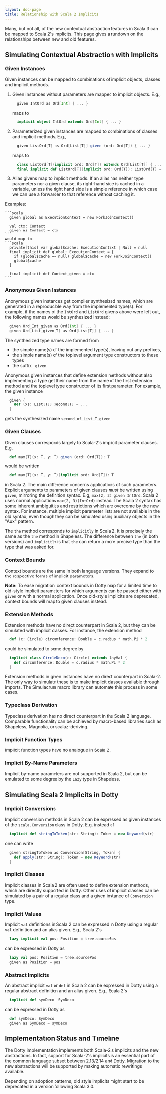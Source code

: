 ```yaml
---
layout: doc-page
title: Relationship with Scala 2 Implicits
---
```


Many, but not all, of the new contextual abstraction features in Scala 3 can be mapped to Scala 2's implicits. This page gives a rundown on the relationships between new and old features.

## Simulating Contextual Abstraction with Implicits

### Given Instances

Given instances can be mapped to combinations of implicit objects, classes and implicit methods.

 1. Given instances without parameters are mapped to implicit objects. E.g.,
    ```scala
      given IntOrd as Ord[Int] { ... }
    ```
    maps to
    ```scala
      implicit object IntOrd extends Ord[Int] { ... }
    ```
 2. Parameterized given instances are mapped to combinations of classes and implicit methods. E.g.,
    ```scala
      given ListOrd[T] as Ord[List[T]] given (ord: Ord[T]) { ... }
    ```
    maps to
    ```scala
      class ListOrd[T](implicit ord: Ord[T]) extends Ord[List[T]] { ... }
      final implicit def ListOrd[T](implicit ord: Ord[T]): ListOrd[T] = new ListOrd[T]
    ```
 3. Alias givens map to implicit methods. If an alias has neither type parameters nor a given clause, its right-hand side is cached in a variable, unless the right hand side is a simple reference in which case we can use a forwarder to that reference without caching it.

 Examples:

    ```scala
      given global as ExecutionContext = new ForkJoinContext()

      val ctx: Context
      given as Context = ctx
    ```
    would map to
    ```scala
      private[this] var global$cache: ExecutionContext | Null = null
      final implicit def global: ExecutionContext = {
        if (global$cache == null) global$cache = new ForkJoinContext()
        global$cache
      }

      final implicit def Context_given = ctx
    ```

### Anonymous Given Instances

Anonymous given instances get compiler synthesized names, which are generated in a reproducible way from the implemented type(s). For example, if the names of the `IntOrd` and `ListOrd` givens above were left out, the following names would be synthesized instead:
```scala
  given Ord_Int_given as Ord[Int] { ... }
  given Ord_List_given[T] as Ord[List[T]] { ... }
```
The synthesized type names are formed from

 - the simple name(s) of the implemented type(s), leaving out any prefixes,
 - the simple name(s) of the toplevel argument type constructors to these types
 - the suffix `_given`.

Anonymous given instances that define extension methods without also implementing a type
get their name from the name of the first extension method and the toplevel type
constructor of its first parameter. For example, the given instance
```scala
  given {
    def (xs: List[T]) second[T] = ...
  }
```
gets the synthesized name `second_of_List_T_given`.

### Given Clauses

Given clauses corresponds largely to Scala-2's implicit parameter clauses. E.g.
```scala
  def max[T](x: T, y: T) given (ord: Ord[T]): T
```
would be written
```scala
  def max[T](x: T, y: T)(implicit ord: Ord[T]): T
```
in Scala 2. The main difference concerns applications of such parameters.
Explicit arguments to parameters of given clauses _must_ be written using `given`,
mirroring the definition syntax. E.g, `max(2, 3) given IntOrd`.
Scala 2 uses normal applications `max(2, 3)(IntOrd)` instead. The Scala 2 syntax has some inherent ambiguities and restrictions which are overcome by the new syntax. For instance, multiple implicit parameter lists are not available in the old syntax, even though they can be simulated using auxiliary objects in the "Aux" pattern.

The `the` method corresponds to `implicitly` in Scala 2.
It is precisely the same as the `the` method in Shapeless.
The difference between `the` (in both versions) and `implicitly` is
that `the` can return a more precise type than the type that was
asked for.

### Context Bounds

Context bounds are the same in both language versions. They expand to the respective forms of implicit parameters.

**Note:** To ease migration, context bounds in Dotty map for a limited time to old-style implicit parameters for which arguments can be passed either with `given` or
with a normal application. Once old-style implicits are deprecated, context bounds
will map to given clauses instead.

### Extension Methods

Extension methods have no direct counterpart in Scala 2, but they can be simulated with implicit classes. For instance, the extension method
```scala
  def (c: Circle) circumference: Double = c.radius * math.Pi * 2
```
could be simulated to some degree by
```scala
  implicit class CircleDeco(c: Circle) extends AnyVal {
    def circumference: Double = c.radius * math.Pi * 2
  }
```
Extension methods in given instances have no direct counterpart in Scala-2. The only way to simulate these is to make implicit classes available through imports. The Simulacrum macro library can automate this process in some cases.

### Typeclass Derivation

Typeclass derivation has no direct counterpart in the Scala 2 language. Comparable functionality can be achieved by macro-based libraries such as Shapeless, Magnolia, or scalaz-deriving.

### Implicit Function Types

Implicit function types have no analogue in Scala 2.

### Implicit By-Name Parameters

Implicit by-name parameters are not supported in Scala 2, but can be emulated to some degree by the `Lazy` type in Shapeless.

## Simulating Scala 2 Implicits in Dotty

### Implicit Conversions

Implicit conversion methods in Scala 2 can be expressed as given instances of the `scala.Conversion` class in Dotty. E.g. instead of
```scala
  implicit def stringToToken(str: String): Token = new Keyword(str)
```
one can write
```scala
  given stringToToken as Conversion[String, Token] {
    def apply(str: String): Token = new KeyWord(str)
  }
```

### Implicit Classes

Implicit classes in Scala 2 are often used to define extension methods, which are directly supported in Dotty. Other uses of implicit classes can be simulated by a pair of a regular class and a given instance of `Conversion` type.

### Implicit Values

Implicit `val` definitions in Scala 2 can be expressed in Dotty using a regular `val` definition and an alias given.
E.g., Scala 2's
```scala
  lazy implicit val pos: Position = tree.sourcePos
```
can be expressed in Dotty as
```scala
  lazy val pos: Position = tree.sourcePos
  given as Position = pos
```

### Abstract Implicits

An abstract implicit `val` or `def` in Scala 2 can be expressed in Dotty using a regular abstract definition and an alias given. E.g., Scala 2's
```scala
  implicit def symDeco: SymDeco
```
can be expressed in Dotty as
```scala
  def symDeco: SymDeco
  given as SymDeco = symDeco
```

## Implementation Status and Timeline

The Dotty implementation implements both Scala-2's implicits and the new abstractions. In fact, support for Scala-2's implicits is an essential part of the common language subset between 2.13/2.14 and Dotty.
Migration to the new abstractions will be supported by making automatic rewritings available.

Depending on adoption patterns, old style implicits might start to be deprecated in a version following Scala 3.0.
